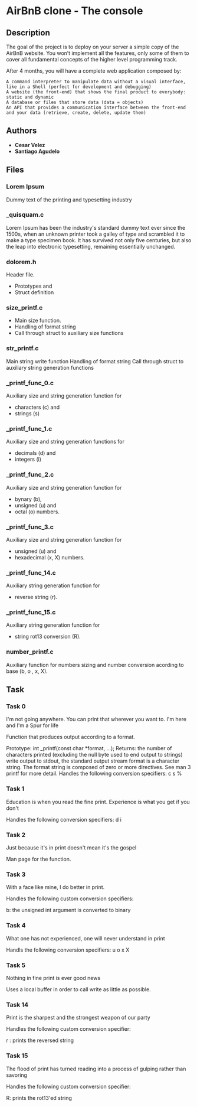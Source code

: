 # AirBnB clone - The console

## Description
The goal of the project is to deploy on your server a simple copy of the AirBnB website.
You won’t implement all the features, only some of them to cover all fundamental concepts of the higher level programming track.

After 4 months, you will have a complete web application composed by:

    A command interpreter to manipulate data without a visual interface, like in a Shell (perfect for development and debugging)
    A website (the front-end) that shows the final product to everybody: static and dynamic
    A database or files that store data (data = objects)
    An API that provides a communication interface between the front-end and your data (retrieve, create, delete, update them)


## Authors
* **Cesar Velez** 
* **Santiago Agudelo**
## Files

### Lorem Ipsum
Dummy text of the printing and typesetting industry

### _quisquam.c
Lorem Ipsum has been the industry's standard dummy text ever since the 1500s,
when an unknown printer took a galley of type and scrambled it to make a
type specimen book. It has survived not only five centuries, but also the
leap into electronic typesetting, remaining essentially unchanged.

### dolorem.h
Header file.
* Prototypes and
* Struct definition

### size_printf.c
* Main size function.
* Handling of format string
* Call through struct to auxiliary size functions

### str_printf.c
Main string write function
Handling of format string
Call through struct to auxiliary string generation functions

### _printf_func_0.c
Auxiliary size and string generation function for
* characters (c) and
* strings (s)

### _printf_func_1.c
Auxiliary size and string generation functions for
* decimals (d) and
* integers (i)

### _printf_func_2.c
Auxiliary size and string generation function for
* bynary (b),
* unsigned (u) and
* octal (o) numbers.

### _printf_func_3.c
Auxiliary size and string generation function for
* unsigned (u) and
* hexadecimal (x, X) numbers.

### _printf_func_14.c
Auxiliary string generation function for
* reverse string (r).

### _printf_func_15.c
Auxiliary string generation function for
* string rot13 conversion (R).

### number_printf.c
Auxiliary function for numbers sizing and number conversion acording to base (b, o , x, X).
## Task
### Task 0
I'm not going anywhere. You can print that wherever you want to. I'm here and I'm a Spur for life

Function that produces output according to a format.

Prototype: int _printf(const char *format, ...);
Returns: the number of characters printed (excluding the null byte used to end output to strings)
write output to stdout, the standard output stream
format is a character string. The format string is composed of zero or more directives. See man 3 printf for more detail. 
Handles the following conversion specifiers:
c
s
%


### Task 1
Education is when you read the fine print. Experience is what you get if you don't 

Handles the following conversion specifiers:
d
i


### Task 2
Just because it's in print doesn't mean it's the gospel

Man page for the function.

### Task 3
With a face like mine, I do better in print.

Handles the following custom conversion specifiers:

b: the unsigned int argument is converted to binary 


### Task 4
What one has not experienced, one will never understand in print 

Handls the following conversion specifiers:
u
o
x
X

### Task 5
Nothing in fine print is ever good news

Uses a local buffer in order to call write as little as possible.



### Task 14
Print is the sharpest and the strongest weapon of our party

Handles the following custom conversion specifier:

r : prints the reversed string


### Task 15
The flood of print has turned reading into a process of gulping rather than savoring

Handles the following custom conversion specifier:

R: prints the rot13'ed string
